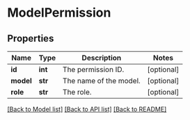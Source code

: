 # ModelPermission

## Properties
Name | Type | Description | Notes
------------ | ------------- | ------------- | -------------
**id** | **int** | The permission ID. | [optional] 
**model** | **str** | The name of the model. | [optional] 
**role** | **str** | The role. | [optional] 

[[Back to Model list]](../README.md#documentation-for-models) [[Back to API list]](../README.md#documentation-for-api-endpoints) [[Back to README]](../README.md)



